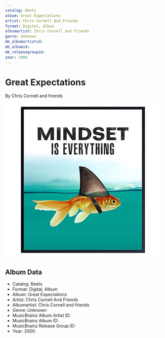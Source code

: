 ```yaml
---
catalog: Beets
album: Great Expectations
artist: Chris Cornell And Friends
format: Digital, Album
albumartist: Chris Cornell and friends
genre: Unknown
mb_albumartistid: 
mb_albumid: 
mb_releasegroupid: 
year: 2000
---
```


# Great Expectations

By Chris Cornell and friends

![](../../assets/beetscovers/Chris_Cornell_And_Friends-Great_Expectations.jpg)

## Album Data

- Catalog: Beets
- Format: Digital, Album
- Album: Great Expectations
- Artist: Chris Cornell And Friends
- Albumartist: Chris Cornell and friends
- Genre: Unknown
- MusicBrainz Album Artist ID: 
- MusicBrainz Album ID: 
- MusicBrainz Release Group ID: 
- Year: 2000


